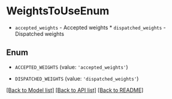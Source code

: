 # WeightsToUseEnum

* `accepted_weights` - Accepted weights * `dispatched_weights` - Dispatched weights

## Enum

* `ACCEPTED_WEIGHTS` (value: `'accepted_weights'`)

* `DISPATCHED_WEIGHTS` (value: `'dispatched_weights'`)

[[Back to Model list]](../README.md#documentation-for-models) [[Back to API list]](../README.md#documentation-for-api-endpoints) [[Back to README]](../README.md)


